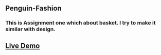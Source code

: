 ## Penguin-Fashion

### This is Assignment one which about basket. I try to make it similar with design.

## [Live Demo](https://sh-penguin-fashion.netlify.app/)
